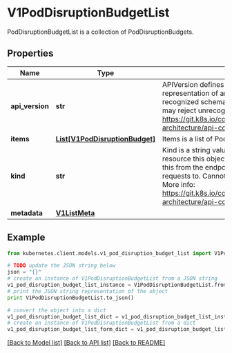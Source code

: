 # V1PodDisruptionBudgetList

PodDisruptionBudgetList is a collection of PodDisruptionBudgets.

## Properties
Name | Type | Description | Notes
------------ | ------------- | ------------- | -------------
**api_version** | **str** | APIVersion defines the versioned schema of this representation of an object. Servers should convert recognized schemas to the latest internal value, and may reject unrecognized values. More info: https://git.k8s.io/community/contributors/devel/sig-architecture/api-conventions.md#resources | [optional] 
**items** | [**List[V1PodDisruptionBudget]**](V1PodDisruptionBudget.md) | Items is a list of PodDisruptionBudgets | 
**kind** | **str** | Kind is a string value representing the REST resource this object represents. Servers may infer this from the endpoint the kubernetes.client submits requests to. Cannot be updated. In CamelCase. More info: https://git.k8s.io/community/contributors/devel/sig-architecture/api-conventions.md#types-kinds | [optional] 
**metadata** | [**V1ListMeta**](V1ListMeta.md) |  | [optional] 

## Example

```python
from kubernetes.client.models.v1_pod_disruption_budget_list import V1PodDisruptionBudgetList

# TODO update the JSON string below
json = "{}"
# create an instance of V1PodDisruptionBudgetList from a JSON string
v1_pod_disruption_budget_list_instance = V1PodDisruptionBudgetList.from_json(json)
# print the JSON string representation of the object
print V1PodDisruptionBudgetList.to_json()

# convert the object into a dict
v1_pod_disruption_budget_list_dict = v1_pod_disruption_budget_list_instance.to_dict()
# create an instance of V1PodDisruptionBudgetList from a dict
v1_pod_disruption_budget_list_form_dict = v1_pod_disruption_budget_list.from_dict(v1_pod_disruption_budget_list_dict)
```
[[Back to Model list]](../README.md#documentation-for-models) [[Back to API list]](../README.md#documentation-for-api-endpoints) [[Back to README]](../README.md)


